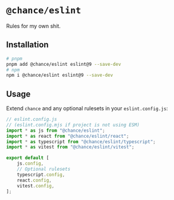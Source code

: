 # `@chance/eslint`

Rules for my own shit.

## Installation

```sh
# pnpm
pnpm add @chance/eslint eslint@9 --save-dev
# npm
npm i @chance/eslint eslint@9 --save-dev
```

## Usage

Extend `chance` and any optional rulesets in your `eslint.config.js`:

```js
// eslint.config.js
// (eslint.config.mjs if project is not using ESM)
import * as js from "@chance/eslint";
import * as react from "@chance/eslint/react";
import * as typescript from "@chance/eslint/typescript";
import * as vitest from "@chance/eslint/vitest";

export default [
	js.config,
	// Optional rulesets
	typescript.config,
	react.config,
	vitest.config,
];
```
